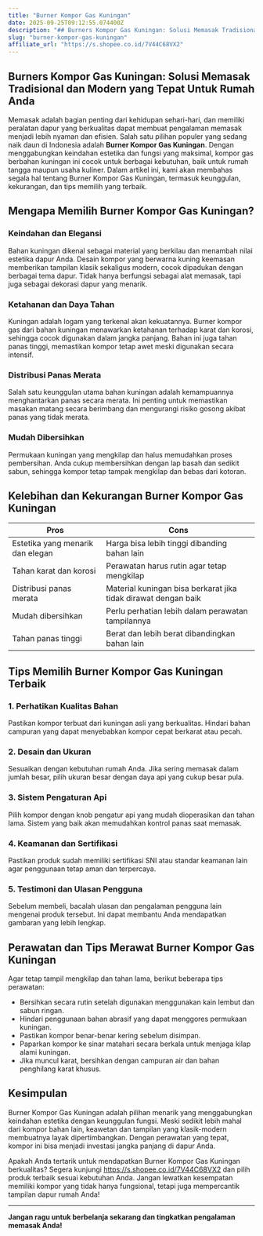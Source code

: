 ```yaml
---
title: "Burner Kompor Gas Kuningan"
date: 2025-09-25T09:12:55.074400Z
description: "## Burners Kompor Gas Kuningan: Solusi Memasak Tradisional dan Modern yang Tepat Untuk Rumah Anda..."
slug: "burner-kompor-gas-kuningan"
affiliate_url: "https://s.shopee.co.id/7V44C68VX2"
---
```

## Burners Kompor Gas Kuningan: Solusi Memasak Tradisional dan Modern yang Tepat Untuk Rumah Anda

Memasak adalah bagian penting dari kehidupan sehari-hari, dan memiliki peralatan dapur yang berkualitas dapat membuat pengalaman memasak menjadi lebih nyaman dan efisien. Salah satu pilihan populer yang sedang naik daun di Indonesia adalah **Burner Kompor Gas Kuningan**. Dengan menggabungkan keindahan estetika dan fungsi yang maksimal, kompor gas berbahan kuningan ini cocok untuk berbagai kebutuhan, baik untuk rumah tangga maupun usaha kuliner. Dalam artikel ini, kami akan membahas segala hal tentang Burner Kompor Gas Kuningan, termasuk keunggulan, kekurangan, dan tips memilih yang terbaik.

## Mengapa Memilih Burner Kompor Gas Kuningan?

### Keindahan dan Elegansi

Bahan kuningan dikenal sebagai material yang berkilau dan menambah nilai estetika dapur Anda. Desain kompor yang berwarna kuning keemasan memberikan tampilan klasik sekaligus modern, cocok dipadukan dengan berbagai tema dapur. Tidak hanya berfungsi sebagai alat memasak, tapi juga sebagai dekorasi dapur yang menarik.

### Ketahanan dan Daya Tahan

Kuningan adalah logam yang terkenal akan kekuatannya. Burner kompor gas dari bahan kuningan menawarkan ketahanan terhadap karat dan korosi, sehingga cocok digunakan dalam jangka panjang. Bahan ini juga tahan panas tinggi, memastikan kompor tetap awet meski digunakan secara intensif.

### Distribusi Panas Merata

Salah satu keunggulan utama bahan kuningan adalah kemampuannya menghantarkan panas secara merata. Ini penting untuk memastikan masakan matang secara berimbang dan mengurangi risiko gosong akibat panas yang tidak merata.

### Mudah Dibersihkan

Permukaan kuningan yang mengkilap dan halus memudahkan proses pembersihan. Anda cukup membersihkan dengan lap basah dan sedikit sabun, sehingga kompor tetap tampak mengkilap dan bebas dari kotoran.

## Kelebihan dan Kekurangan Burner Kompor Gas Kuningan

| **Pros**                         | **Cons**                               |
|----------------------------------|----------------------------------------|
| Estetika yang menarik dan elegan | Harga bisa lebih tinggi dibanding bahan lain |
| Tahan karat dan korosi        | Perawatan harus rutin agar tetap mengkilap |
| Distribusi panas merata       | Material kuningan bisa berkarat jika tidak dirawat dengan baik |
| Mudah dibersihkan             | Perlu perhatian lebih dalam perawatan tampilannya |
| Tahan panas tinggi           | Berat dan lebih berat dibandingkan bahan lain |

## Tips Memilih Burner Kompor Gas Kuningan Terbaik

### 1. Perhatikan Kualitas Bahan

Pastikan kompor terbuat dari kuningan asli yang berkualitas. Hindari bahan campuran yang dapat menyebabkan kompor cepat berkarat atau pecah.

### 2. Desain dan Ukuran

Sesuaikan dengan kebutuhan rumah Anda. Jika sering memasak dalam jumlah besar, pilih ukuran besar dengan daya api yang cukup besar pula.

### 3. Sistem Pengaturan Api

Pilih kompor dengan knob pengatur api yang mudah dioperasikan dan tahan lama. Sistem yang baik akan memudahkan kontrol panas saat memasak.

### 4. Keamanan dan Sertifikasi

Pastikan produk sudah memiliki sertifikasi SNI atau standar keamanan lain agar penggunaan tetap aman dan terpercaya.

### 5. Testimoni dan Ulasan Pengguna

Sebelum membeli, bacalah ulasan dan pengalaman pengguna lain mengenai produk tersebut. Ini dapat membantu Anda mendapatkan gambaran yang lebih lengkap.

## Perawatan dan Tips Merawat Burner Kompor Gas Kuningan

Agar tetap tampil mengkilap dan tahan lama, berikut beberapa tips perawatan:

- Bersihkan secara rutin setelah digunakan menggunakan kain lembut dan sabun ringan.
- Hindari penggunaan bahan abrasif yang dapat menggores permukaan kuningan.
- Pastikan kompor benar-benar kering sebelum disimpan.
- Paparkan kompor ke sinar matahari secara berkala untuk menjaga kilap alami kuningan.
- Jika muncul karat, bersihkan dengan campuran air dan bahan penghilang karat khusus.

## Kesimpulan

Burner Kompor Gas Kuningan adalah pilihan menarik yang menggabungkan keindahan estetika dengan keunggulan fungsi. Meski sedikit lebih mahal dari kompor bahan lain, keawetan dan tampilan yang klasik-modern membuatnya layak dipertimbangkan. Dengan perawatan yang tepat, kompor ini bisa menjadi investasi jangka panjang di dapur Anda.

Apakah Anda tertarik untuk mendapatkan Burner Kompor Gas Kuningan berkualitas? Segera kunjungi https://s.shopee.co.id/7V44C68VX2 dan pilih produk terbaik sesuai kebutuhan Anda. Jangan lewatkan kesempatan memiliki kompor yang tidak hanya fungsional, tetapi juga mempercantik tampilan dapur rumah Anda!

---

**Jangan ragu untuk berbelanja sekarang dan tingkatkan pengalaman memasak Anda!**